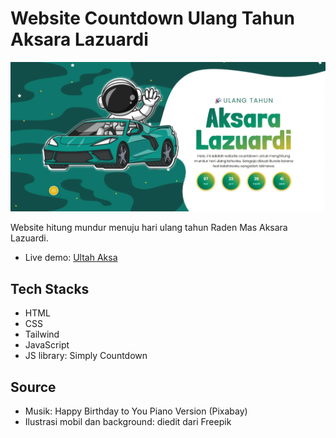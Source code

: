 # Website Countdown Ulang Tahun Aksara Lazuardi

<img src="src/img/screenshot-ultah-aksa-1.webp" alt="ultah Aksa">

Website hitung mundur menuju hari ulang tahun Raden Mas Aksara Lazuardi.

- Live demo: [Ultah Aksa](https://ultah-aksa.netlify.app)

## Tech Stacks

- HTML
- CSS
- Tailwind
- JavaScript
- JS library: Simply Countdown

## Source

- Musik: Happy Birthday to You Piano Version (Pixabay)
- Ilustrasi mobil dan background: diedit dari Freepik 